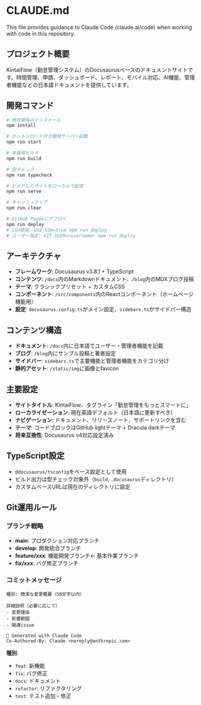 # CLAUDE.md

This file provides guidance to Claude Code (claude.ai/code) when working with code in this repository.

## プロジェクト概要

KintaiFlow（勤怠管理システム）のDocusaurusベースのドキュメントサイトです。時間管理、申請、ダッシュボード、レポート、モバイル対応、AI機能、管理者機能などの日本語ドキュメントを提供しています。

## 開発コマンド

```bash
# 依存関係のインストール
npm install

# ホットリロード付き開発サーバー起動
npm run start

# 本番用ビルド
npm run build

# 型チェック
npm run typecheck

# ビルドしたサイトをローカルで配信
npm run serve

# キャッシュクリア
npm run clear

# GitHub Pagesにデプロイ
npm run deploy
# SSH使用: USE_SSH=true npm run deploy
# ユーザー指定: GIT_USER=<username> npm run deploy
```

## アーキテクチャ

- **フレームワーク**: Docusaurus v3.8.1 + TypeScript
- **コンテンツ**: `/docs`内のMarkdownドキュメント、`/blog`内のMDXブログ投稿
- **テーマ**: クラシックプリセット + カスタムCSS
- **コンポーネント**: `/src/components`内のReactコンポーネント（ホームページ機能用）
- **設定**: `docusaurus.config.ts`がメイン設定、`sidebars.ts`がサイドバー構造

## コンテンツ構造

- **ドキュメント**: `/docs`内に日本語でユーザー・管理者機能を記載
- **ブログ**: `/blog`内にサンプル投稿と著者設定
- **サイドバー**: `sidebars.ts`で主要機能と管理者機能をカテゴリ分け
- **静的アセット**: `/static/img`に画像とfavicon

## 主要設定

- **サイトタイトル**: KintaiFlow、タグライン「勤怠管理をもっとスマートに」
- **ローカライゼーション**: 現在英語デフォルト（日本語に更新すべき）
- **ナビゲーション**: ドキュメント、リリースノート、サポートリンクを含む
- **テーマ**: コードブロックはGitHub lightテーマ + Dracula darkテーマ
- **将来互換性**: Docusaurus v4対応設定済み

## TypeScript設定

- `@docusaurus/tsconfig`をベース設定として使用
- ビルド出力は型チェック対象外（`build`, `.docusaurus`ディレクトリ）
- カスタムベースURLは現在のディレクトリに設定

## Git運用ルール

### ブランチ戦略
- **main**: プロダクション対応ブランチ
- **develop**: 開発統合ブランチ 
- **feature/xxx**: 機能開発ブランチ← 基本作業ブランチ
- **fix/xxx**: バグ修正ブランチ

### コミットメッセージ
```
種別: 簡潔な変更概要（50文字以内）

詳細説明（必要に応じて）
- 変更理由
- 影響範囲
- 関連issue

🤖 Generated with Claude Code
Co-Authored-By: Claude <noreply@anthropic.com>
```

**種別**:
- `feat`: 新機能
- `fix`: バグ修正
- `docs`: ドキュメント
- `refactor`: リファクタリング
- `test`: テスト追加・修正